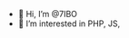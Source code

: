 - 👋 Hi, I’m @7IBO
- 👀 I’m interested in PHP, JS, 

<!---
7IBO/7IBO is a ✨ special ✨ repository because its `README.md` (this file) appears on your GitHub profile.
You can click the Preview link to take a look at your changes.
--->
